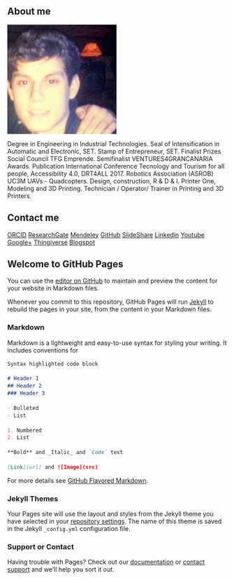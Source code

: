 ## About me

<img src="davidvelascogarcia.jpg" alt="lub1" height="250" width="250" align="middle">

Degree in Engineering in Industrial Technologies.
Seal of Intensification in Automatic and Electronic, SET.
Stamp of Entrepreneur, SET.
Finalist Prizes Social Council TFG Emprende.
Semifinalist VENTURES4GRANCANARIA Awards.
Publication International Conference Tecnology and Tourism for all people, Accessibility 4.0, DRT4ALL 2017.
Robotics Association (ASROB) UC3M
UAVs - Quadcopters. Design, construction, R & D & I.
Printer One, Modeling and 3D Printing.
Technician / Operator/ Trainer in Printing and 3D Printers.

## Contact me
 
[ORCID](http://orcid.org/0000-0001-7934-2836)      [ResearchGate](https://www.researchgate.net/profile/David_Velasco_Garcia)      [Mendeley](https://www.mendeley.com/profiles/david-velasco-garcia/)      [GitHub](https://github.com/davidvelascogarcia)      [SlideShare](https://es.slideshare.net/DavidVelascoGarcia)      [Linkedin](https://www.linkedin.com/in/davidvelascogarcia/)      [Youtube](https://www.youtube.com/channel/UCsC2ihUdekiNy3KlXhBcH4Q?view_as=subscriberpolymer%3Dtrue)      [Google+](https://plus.google.com/u/0/+DavidVelascoGarcia)      [Thingiverse](https://www.thingiverse.com/davidvelascogarcia/about)      [Blogspot](http://davidvelascogarcia.blogspot.com.es/) 

## Welcome to GitHub Pages

You can use the [editor on GitHub](https://github.com/davidvelascogarcia/davidvelascogarcia.github.io/edit/master/README.md) to maintain and preview the content for your website in Markdown files.

Whenever you commit to this repository, GitHub Pages will run [Jekyll](https://jekyllrb.com/) to rebuild the pages in your site, from the content in your Markdown files.

### Markdown

Markdown is a lightweight and easy-to-use syntax for styling your writing. It includes conventions for

```markdown
Syntax highlighted code block

# Header 1
## Header 2
### Header 3

- Bulleted
- List

1. Numbered
2. List

**Bold** and _Italic_ and `Code` text

[Link](url) and ![Image](src)
```

For more details see [GitHub Flavored Markdown](https://guides.github.com/features/mastering-markdown/).

### Jekyll Themes

Your Pages site will use the layout and styles from the Jekyll theme you have selected in your [repository settings](https://github.com/davidvelascogarcia/davidvelascogarcia.github.io/settings). The name of this theme is saved in the Jekyll `_config.yml` configuration file.

### Support or Contact

Having trouble with Pages? Check out our [documentation](https://help.github.com/categories/github-pages-basics/) or [contact support](https://github.com/contact) and we’ll help you sort it out.
